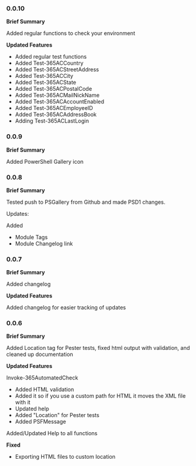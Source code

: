 

### 0.0.10

**Brief Summary**

Added regular functions to check your environment

**Updated Features**

* Added regular test functions
* Added Test-365ACCountry
* Added Test-365ACStreetAddress
* Added Test-365ACCity
* Added Test-365ACState
* Added Test-365ACPostalCode
* Added Test-365ACMailNickName
* Added Test-365ACAccountEnabled
* Added Test-365ACEmployeeID
* Added Test-365ACAddressBook
* Adding Test-365ACLastLogin

### 0.0.9

**Brief Summary**

Added PowerShell Gallery icon

### 0.0.8

**Brief Summary**

Tested push to PSGallery from Github and made PSD1 changes.

Updates:

Added

* Module Tags
* Module Changelog link

### 0.0.7

**Brief Summary**

Added changelog

**Updated Features**

Added changelog for easier tracking of updates

### 0.0.6

**Brief Summary**

Added Location tag for Pester tests, fixed html output with validation, and cleaned up documentation

**Updated Features**

Invoke-365AutomatedCheck

* Added HTML validation
* Added it so if you use a custom path for HTML it moves the XML file with it
* Updated help
* Added "Location" for Pester tests
* Added PSFMessage

Added/Updated Help to all functions

**Fixed**

* Exporting HTML files to custom location

